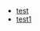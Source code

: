 - [test](https://github.com/gaoxinge/something/blob/master/learn%20julia/interface/test.jl)
- [test1](https://github.com/gaoxinge/something/blob/master/learn%20julia/interface/test1.jl)